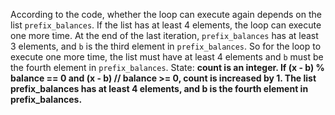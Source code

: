 According to the code, whether the loop can execute again depends on the list `prefix_balances`. If the list has at least 4 elements, the loop can execute one more time. At the end of the last iteration, `prefix_balances` has at least 3 elements, and `b` is the third element in `prefix_balances`. So for the loop to execute one more time, the list must have at least 4 elements and `b` must be the fourth element in `prefix_balances`.
State: **count is an integer. If (x - b) % balance == 0 and (x - b) // balance >= 0, count is increased by 1. The list prefix_balances has at least 4 elements, and b is the fourth element in prefix_balances.**